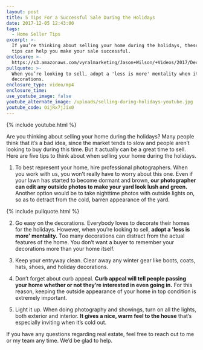 ```yaml
---
layout: post
title: 5 Tips For a Successful Sale During the Holidays
date: 2017-12-05 12:43:00
tags:
  - Home Seller Tips
excerpt: >-
  If you’re thinking about selling your home during the holidays, these five
  tips can help you make your sale successful.
enclosure: >-
  https://s3.amazonaws.com/vyralmarketing/Jason+Wilson/+Videos/2017/December/Woodstock%252C+GA+Real+Estate+Agent-+5+Tips+For+a+Successful+Sale+During+the+Holidays.mp4
pullquote: >-
  When you’re looking to sell, adopt a 'less is more' mentality when it comes to
  decorations.
enclosure_type: video/mp4
enclosure_time:
use_youtube_image: false
youtube_alternate_image: /uploads/selling-during-holidays-youtube.jpg
youtube_code: OijRx7jJix0
---
```



{% include youtube.html %}

Are you thinking about selling your home during the holidays? Many people think that it’s a bad idea, since the market tends to slow and people aren’t looking to buy during this time. But it actually can be a great time to sell. Here are five tips to think about when selling your home during the holidays.

1) To best represent your home, hire professional photographers. When you work with us, you won’t really have to worry about this one. Even if your lawn has started to become dormant and brown, **our photographer can edit any outside photos to make your yard look lush and green.** Another option would be to take nighttime photos with outside lights on, so as to detract from the cold, barren appearance of the yard.

{% include pullquote.html %}

2) Go easy on the decorations. Everybody loves to decorate their homes for the holidays. However, when you’re looking to sell, **adopt a 'less is more' mentality.** Too many decorations can distract from the actual features of the home. You don’t want a buyer to remember your decorations more than your home itself.

3) Keep your entryway clean. Clear away any winter gear like boots, coats, hats, shoes, and holiday decorations.

4) Don’t forget about curb appeal. **Curb appeal will tell people passing your home whether or not they’re interested in even going in.** For this reason, keeping the outside appearance of your home in top condition is extremely important.

5) Light it up. When doing photography and showings, turn on all the lights, both exterior and interior. **It gives a nice, warm feel to the house** that’s especially inviting when it’s cold out.

If you have any questions regarding real estate, feel free to reach out to me or my team any time. We’d be glad to help.